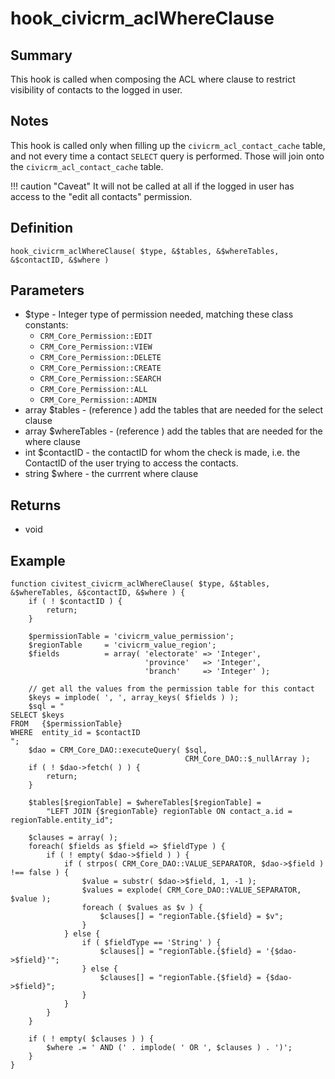 # hook_civicrm_aclWhereClause

## Summary

This hook is called when composing the ACL where clause to restrict
visibility of contacts to the logged in user.

## Notes

This hook is called only when filling up the
`civicrm_acl_contact_cache` table, and not every time a contact `SELECT`
query is performed. Those will join onto the
`civicrm_acl_contact_cache` table.

!!! caution "Caveat"
    It will not be called at all if the logged in user has access to the "edit all contacts" permission.

## Definition

    hook_civicrm_aclWhereClause( $type, &$tables, &$whereTables, &$contactID, &$where )

## Parameters

-   $type - Integer type of permission needed, matching these class constants:
    - `CRM_Core_Permission::EDIT`
    - `CRM_Core_Permission::VIEW`
    - `CRM_Core_Permission::DELETE`
    - `CRM_Core_Permission::CREATE`
    - `CRM_Core_Permission::SEARCH`
    - `CRM_Core_Permission::ALL`
    - `CRM_Core_Permission::ADMIN`
-   array $tables - (reference ) add the tables that are needed for the
    select clause
-   array $whereTables - (reference ) add the tables that are needed
    for the where clause
-   int $contactID - the contactID for whom the check is made, i.e. the ContactID of
    the user trying to access the contacts.
-   string $where - the currrent where clause

## Returns

-   void

## Example

    function civitest_civicrm_aclWhereClause( $type, &$tables, &$whereTables, &$contactID, &$where ) {
        if ( ! $contactID ) {
            return;
        }

        $permissionTable = 'civicrm_value_permission';
        $regionTable     = 'civicrm_value_region';
        $fields          = array( 'electorate' => 'Integer',
                                  'province'   => 'Integer',
                                  'branch'     => 'Integer' );

        // get all the values from the permission table for this contact
        $keys = implode( ', ', array_keys( $fields ) );
        $sql = "
    SELECT $keys
    FROM   {$permissionTable}
    WHERE  entity_id = $contactID
    ";
        $dao = CRM_Core_DAO::executeQuery( $sql,
                                           CRM_Core_DAO::$_nullArray );
        if ( ! $dao->fetch( ) ) {
            return;
        }

        $tables[$regionTable] = $whereTables[$regionTable] =
            "LEFT JOIN {$regionTable} regionTable ON contact_a.id = regionTable.entity_id";

        $clauses = array( );
        foreach( $fields as $field => $fieldType ) {
            if ( ! empty( $dao->$field ) ) {
                if ( strpos( CRM_Core_DAO::VALUE_SEPARATOR, $dao->$field ) !== false ) {
                    $value = substr( $dao->$field, 1, -1 );
                    $values = explode( CRM_Core_DAO::VALUE_SEPARATOR, $value );
                    foreach ( $values as $v ) {
                        $clauses[] = "regionTable.{$field} = $v";
                    }
                } else {
                    if ( $fieldType == 'String' ) {
                        $clauses[] = "regionTable.{$field} = '{$dao->$field}'";
                    } else {
                        $clauses[] = "regionTable.{$field} = {$dao->$field}";
                    }
                }
            }
        }

        if ( ! empty( $clauses ) ) {
            $where .= ' AND (' . implode( ' OR ', $clauses ) . ')';
        }
    }
